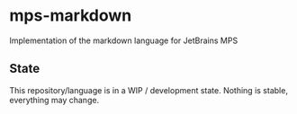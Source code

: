 # mps-markdown

Implementation of the markdown language for JetBrains MPS

## State

This repository/language is in a WIP / development state.
Nothing is stable, everything may change.
